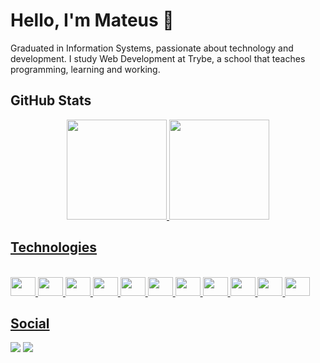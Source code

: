 # Hello, I'm Mateus 👋
Graduated in Information Systems, passionate about technology and development. I study Web Development at Trybe, a school that teaches programming, learning and working.
<!--
**mateusmsf94/mateusmsf94** is a ✨ _special_ ✨ repository because its `README.md` (this file) appears on your GitHub profile.

Here are some ideas to get you started:

- 🔭 I’m currently working on ...
- 🌱 I’m currently learning ...
- 👯 I’m looking to collaborate on ...
- 🤔 I’m looking for help with ...
- 💬 Ask me about ...
- 📫 How to reach me: ...
- 😄 Pronouns: ...
- ⚡ Fun fact: ...
-->
## GitHub Stats
<div align="center">
  <a href="https://github.com/mateusmsf94">
  <img height="160em" src="https://github-readme-stats.vercel.app/api?username=mateusmsf94&show_icons=true&theme=dracula&include_all_commits=true&count_private=true"/>
  <img height="160em" src="https://github-readme-stats.vercel.app/api/top-langs/?username=mateusmsf94&layout=compact&langs_count=7&theme=dracula"/>
</div>

## Technologies
<div style="display: inline_block"><br>
    <img height="30" width="40" src="https://cdn.jsdelivr.net/gh/devicons/devicon/icons/docker/docker-original.svg" />
    <img height="30" width="40" src="https://cdn.jsdelivr.net/gh/devicons/devicon/icons/express/express-original.svg" />
    <img height="30" width="40" src="https://cdn.jsdelivr.net/gh/devicons/devicon/icons/github/github-original.svg" />
    <img height="30" width="40" src="https://cdn.jsdelivr.net/gh/devicons/devicon/icons/javascript/javascript-original.svg" />
    <img height="30" width="40" src="https://cdn.jsdelivr.net/gh/devicons/devicon/icons/linux/linux-original.svg" />
    <img height="30" width="40" src="https://cdn.jsdelivr.net/gh/devicons/devicon/icons/mysql/mysql-original.svg" />
    <img height="30" width="40" src="https://cdn.jsdelivr.net/gh/devicons/devicon/icons/nodejs/nodejs-original-wordmark.svg" />    
    <img height="30" width="40" src="https://cdn.jsdelivr.net/gh/devicons/devicon/icons/python/python-original.svg" />
    <img height="30" width="40" src="https://cdn.jsdelivr.net/gh/devicons/devicon/icons/react/react-original.svg" />
    <img height="30" width="40" src="https://cdn.jsdelivr.net/gh/devicons/devicon/icons/ruby/ruby-original.svg" />
    <img height="30" width="40" src="https://cdn.jsdelivr.net/gh/devicons/devicon/icons/rails/rails-plain-wordmark.svg" />
</div>

## Social
  <div>
  <a href="https://www.linkedin.com/in/mateusmsf" target="_blank"><img src="https://img.shields.io/badge/-LinkedIn-%230077B5?style=for-the-badge&logo=linkedin&logoColor=white" target="_blank"></a>
  <a href = "mailto:mateusmelosf@gmail.com"><img src="https://img.shields.io/badge/-Gmail-BB001B?style=for-the-badge&logo=gmail&logoColor=white" target="_blank"></a>
  
  
  
  </div>
